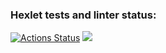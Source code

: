 ### Hexlet tests and linter status:

[![Actions Status](https://github.com/s-pyadyshev/frontend-project-lvl1/workflows/hexlet-check/badge.svg)](https://github.com/s-pyadyshev/frontend-project-lvl1/actions)
<a href="https://codeclimate.com/github/codeclimate/codeclimate/maintainability"><img src="https://api.codeclimate.com/v1/badges/a99a88d28ad37a79dbf6/maintainability" /></a>
